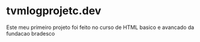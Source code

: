 # tvmlogprojetc.dev
Este meu primeiro projeto foi feito no curso de HTML basico e avancado da fundacao bradesco
